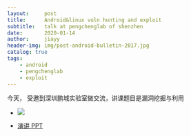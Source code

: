 ```yaml
---
layout:     post
title:      Android&linux vuln hunting and exploit
subtitle:   talk at pengchenglab of shenzhen
date:       2020-01-14
author:     jiayy
header-img: img/post-android-bulletin-2017.jpg
catalog: true
tags:
    - android
    - pengchenglab 
    - exploit
---
```


今天， 受邀到深圳鹏城实验室做交流，讲课题目是漏洞挖掘与利用

- ![](https://raw.githubusercontent.com/jiayy/images/master/2020-01-14.jpg)

- <a href="https://drive.google.com/file/d/13u5RO7D788KyB3lB6D7IQaehyUKMtf-3/view">演讲 PPT</a>


